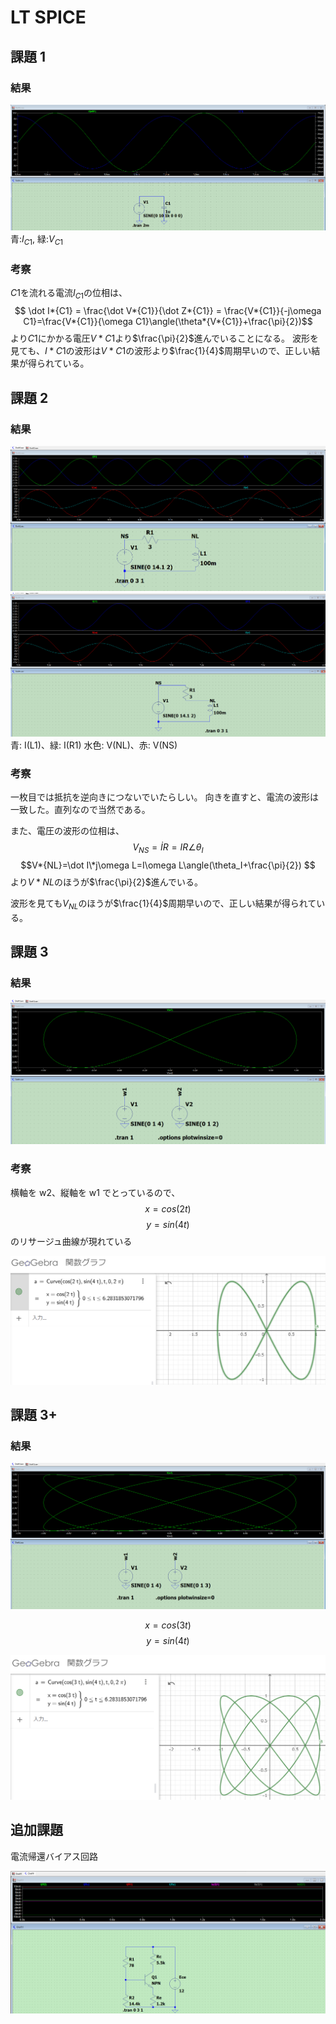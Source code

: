 <script type="text/x-mathjax-config">MathJax.Hub.Config({tex2jax:{inlineMath:[['\$','\$'],['\\(','\\)']],processEscapes:true},CommonHTML: {matchFontHeight:false}});</script>
<script type="text/javascript"async src="https://cdnjs.cloudflare.com/ajax/libs/mathjax/2.7.1/MathJax.js?config=TeX-MML-AM_CHTML"></script>

# LT SPICE

## 課題 1

### 結果

![alt text](image.png)
青:$I_{C1}$, 緑:$V_{C1}$

### 考察

$C1$を流れる電流$I_{C1}$の位相は、
$$ \dot I*{C1} = \frac{\dot V*{C1}}{\dot Z*{C1}} = \frac{V*{C1}}{-j\omega C1}=\frac{V*{C1}}{\omega C1}\angle(\theta*{V*{C1}}+\frac{\pi}{2})$$
より$C1$にかかる電圧$V*{C1}$より$\frac{\pi}{2}$進んでいることになる。
波形を見ても、$I*{C1}$の波形は$V*{C1}$の波形より$\frac{1}{4}$周期早いので、正しい結果が得られている。

## 課題 2

### 結果

![alt text](image-1.png)
![alt text](image-4.png)
青: I(L1)、緑: I(R1)
水色: V(NL)、赤: V(NS)

### 考察

一枚目では抵抗を逆向きにつないでいたらしい。
向きを直すと、電流の波形は一致した。直列なので当然である。

また、電圧の波形の位相は、
$$V_{NS}=\dot IR=IR\angle\theta_I $$
$$V*{NL}=\dot I\*j\omega L=I\omega L\angle(\theta_I+\frac{\pi}{2}) $$
より$V*{NL}$のほうが$\frac{\pi}{2}$進んでいる。

波形を見ても$V_{NL}$のほうが$\frac{1}{4}$周期早いので、正しい結果が得られている。

## 課題 3

### 結果

![alt text](<Screenshot 2025-01-31 135544.png>)

### 考察

横軸を w2、縦軸を w1 でとっているので、
$$x=cos(2t)$$
$$y=sin(4t)$$
のリサージュ曲線が現れている

![alt text](image-5.png)

## 課題 3+

### 結果

![alt text](image-2.png)

$$x=cos(3t)$$
$$y=sin(4t)$$

![alt text](<スクリーンショット 2025-02-05 000716.png>)

## 追加課題

電流帰還バイアス回路

![alt text](image-6.png)
